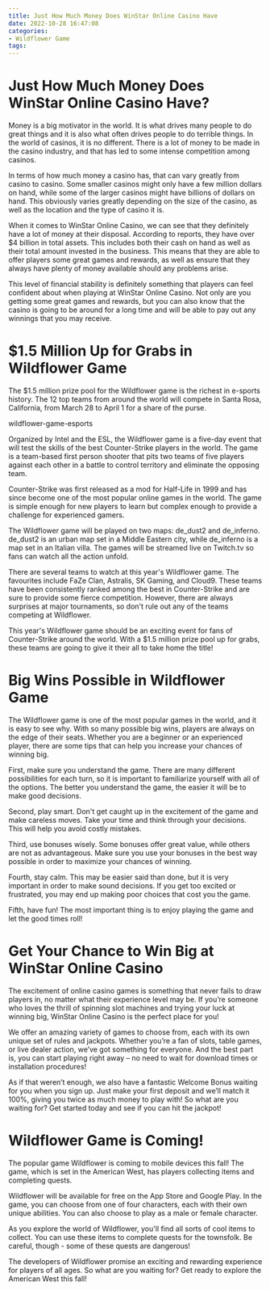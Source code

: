 ```yaml
---
title: Just How Much Money Does WinStar Online Casino Have
date: 2022-10-28 16:47:08
categories:
- Wildflower Game
tags:
---
```



#  Just How Much Money Does WinStar Online Casino Have?

Money is a big motivator in the world. It is what drives many people to do great things and it is also what often drives people to do terrible things. In the world of casinos, it is no different. There is a lot of money to be made in the casino industry, and that has led to some intense competition among casinos.

In terms of how much money a casino has, that can vary greatly from casino to casino. Some smaller casinos might only have a few million dollars on hand, while some of the larger casinos might have billions of dollars on hand. This obviously varies greatly depending on the size of the casino, as well as the location and the type of casino it is.

When it comes to WinStar Online Casino, we can see that they definitely have a lot of money at their disposal. According to reports, they have over $4 billion in total assets. This includes both their cash on hand as well as their total amount invested in the business. This means that they are able to offer players some great games and rewards, as well as ensure that they always have plenty of money available should any problems arise.

This level of financial stability is definitely something that players can feel confident about when playing at WinStar Online Casino. Not only are you getting some great games and rewards, but you can also know that the casino is going to be around for a long time and will be able to pay out any winnings that you may receive.

#  $1.5 Million Up for Grabs in Wildflower Game

The $1.5 million prize pool for the Wildflower game is the richest in e-sports history. The 12 top teams from around the world will compete in Santa Rosa, California, from March 28 to April 1 for a share of the purse.

 wildflower-game-esports

Organized by Intel and the ESL, the Wildflower game is a five-day event that will test the skills of the best Counter-Strike players in the world. The game is a team-based first person shooter that pits two teams of five players against each other in a battle to control territory and eliminate the opposing team.

Counter-Strike was first released as a mod for Half-Life in 1999 and has since become one of the most popular online games in the world. The game is simple enough for new players to learn but complex enough to provide a challenge for experienced gamers.

The Wildflower game will be played on two maps: de_dust2 and de_inferno. de_dust2 is an urban map set in a Middle Eastern city, while de_inferno is a map set in an Italian villa. The games will be streamed live on Twitch.tv so fans can watch all the action unfold.

There are several teams to watch at this year's Wildflower game. The favourites include FaZe Clan, Astralis, SK Gaming, and Cloud9. These teams have been consistently ranked among the best in Counter-Strike and are sure to provide some fierce competition. However, there are always surprises at major tournaments, so don't rule out any of the teams competing at Wildflower.

This year's Wildflower game should be an exciting event for fans of Counter-Strike around the world. With a $1.5 million prize pool up for grabs, these teams are going to give it their all to take home the title!

#  Big Wins Possible in Wildflower Game

The Wildflower game is one of the most popular games in the world, and it is easy to see why. With so many possible big wins, players are always on the edge of their seats. Whether you are a beginner or an experienced player, there are some tips that can help you increase your chances of winning big.

First, make sure you understand the game. There are many different possibilities for each turn, so it is important to familiarize yourself with all of the options. The better you understand the game, the easier it will be to make good decisions.

Second, play smart. Don't get caught up in the excitement of the game and make careless moves. Take your time and think through your decisions. This will help you avoid costly mistakes.

Third, use bonuses wisely. Some bonuses offer great value, while others are not as advantageous. Make sure you use your bonuses in the best way possible in order to maximize your chances of winning.

Fourth, stay calm. This may be easier said than done, but it is very important in order to make sound decisions. If you get too excited or frustrated, you may end up making poor choices that cost you the game.

Fifth, have fun! The most important thing is to enjoy playing the game and let the good times roll!

#  Get Your Chance to Win Big at WinStar Online Casino 

The excitement of online casino games is something that never fails to draw players in, no matter what their experience level may be. If you’re someone who loves the thrill of spinning slot machines and trying your luck at winning big, WinStar Online Casino is the perfect place for you!

We offer an amazing variety of games to choose from, each with its own unique set of rules and jackpots. Whether you’re a fan of slots, table games, or live dealer action, we’ve got something for everyone. And the best part is, you can start playing right away – no need to wait for download times or installation procedures!

As if that weren’t enough, we also have a fantastic Welcome Bonus waiting for you when you sign up. Just make your first deposit and we’ll match it 100%, giving you twice as much money to play with! So what are you waiting for? Get started today and see if you can hit the jackpot!

#  Wildflower Game is Coming!

The popular game Wildflower is coming to mobile devices this fall! The game, which is set in the American West, has players collecting items and completing quests.

Wildflower will be available for free on the App Store and Google Play. In the game, you can choose from one of four characters, each with their own unique abilities. You can also choose to play as a male or female character.

As you explore the world of Wildflower, you'll find all sorts of cool items to collect. You can use these items to complete quests for the townsfolk. Be careful, though - some of these quests are dangerous!

The developers of Wildflower promise an exciting and rewarding experience for players of all ages. So what are you waiting for? Get ready to explore the American West this fall!